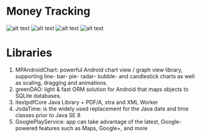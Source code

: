 # Money Tracking


![alt text](http://i.imgur.com/4r7ZFQi.png)
![alt text](http://i.imgur.com/E4o5txt.png)
![alt text](http://i.imgur.com/9FEYy0P.png)
![alt text](http://i.imgur.com/VnTJA2R.png)

# Libraries 
1. MPAndroidChart: powerful Android chart view / graph view library, supporting line- bar- pie- radar- bubble- and candlestick charts as well as scaling, dragging and animations.
2. greenDAO: light & fast ORM solution for Android that maps objects to SQLite databases.
3. itextpdfCore Java Library + PDF/A, xtra and XML Worker
4. JodaTime: is the widely used replacement for the Java date and time classes prior to Java SE 8
5. GooglePlayService: app can take advantage of the latest, Google-powered features such as Maps, Google+, and more


